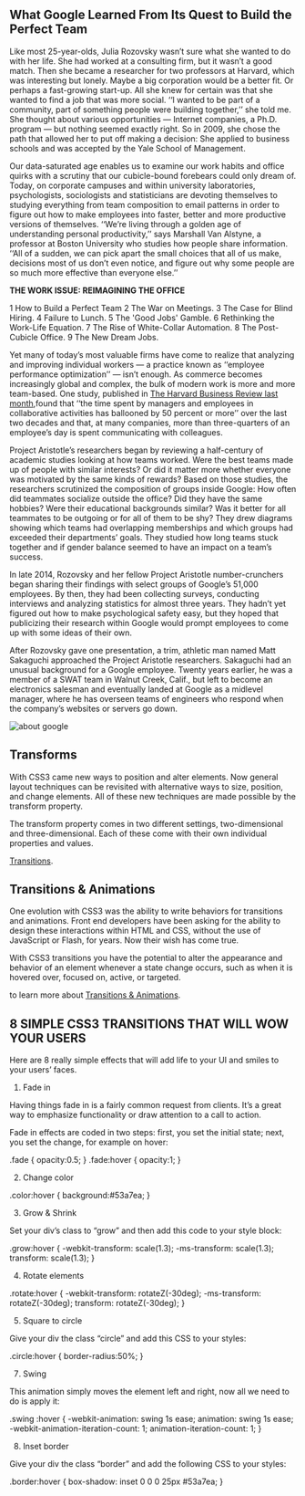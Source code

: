 ## What Google Learned From Its Quest to Build the Perfect Team

Like most 25-year-olds, Julia Rozovsky wasn’t sure what she wanted to do with her life. 
She had worked at a consulting firm, but it wasn’t a good match. 
Then she became a researcher for two professors at Harvard, which was interesting but lonely. 
Maybe a big corporation would be a better fit. 
Or perhaps a fast-growing start-up. 
All she knew for certain was that she wanted to find a job that was more social. ‘‘I wanted to be part of a community, part of something people were building together,’’ she told me. 
She thought about various opportunities — Internet companies, a Ph.D. program — but nothing seemed exactly right. 
So in 2009, she chose the path that allowed her to put off making a decision: She applied to business schools and was accepted by the Yale School of Management.


Our data-saturated age enables us to examine our work habits and office quirks with a scrutiny that our cubicle-bound forebears could only dream of. 
Today, on corporate campuses and within university laboratories, psychologists, sociologists and statisticians are devoting themselves to studying everything from team composition to email patterns in order to figure out how to make employees into faster, better and more productive versions of themselves. ‘‘We’re living through a golden age of understanding personal productivity,’’ says Marshall Van Alstyne, a professor at Boston University who studies how people share information. ‘‘All of a sudden, we can pick apart the small choices that all of us make, decisions most of us don’t even notice, and figure out why some people are so much more effective than everyone else.’’


__THE WORK ISSUE: REIMAGINING THE OFFICE__

1 How to Build a Perfect Team
2 The War on Meetings.
3 The Case for Blind Hiring.
4 Failure to Lunch.
5 The 'Good Jobs' Gamble.
6 Rethinking the Work-Life Equation.
7 The Rise of White-Collar Automation.
8 The Post-Cubicle Office.
9 The New Dream Jobs.

Yet many of today’s most valuable firms have come to realize that analyzing and improving individual workers ­— a practice known as ‘‘employee performance optimization’’ — isn’t enough. As commerce becomes increasingly global and complex, the bulk of modern work is more and more team-based. One study, published in [The Harvard Business Review last month](https://hbr.org/2016/01/collaborative-overload),found that ‘‘the time spent by managers and employees in collaborative activities has ballooned by 50 percent or more’’ over the last two decades and that, at many companies, more than three-quarters of an employee’s day is spent communicating with colleagues.

Project Aristotle’s researchers began by reviewing a half-century of academic studies looking at how teams worked. 
Were the best teams made up of people with similar interests? Or did it matter more whether everyone was motivated by the same kinds of rewards? Based on those studies, the researchers scrutinized the composition of groups inside Google: How often did teammates socialize outside the office? Did they have the same hobbies? Were their educational backgrounds similar? Was it better for all teammates to be outgoing or for all of them to be shy? They drew diagrams showing which teams had overlapping memberships and which groups had exceeded their departments’ goals. 
They studied how long teams stuck together and if gender balance seemed to have an impact on a team’s success.


In late 2014, Rozovsky and her fellow Project Aristotle number-crunchers began sharing their findings with select groups of Google’s 51,000 employees. 
By then, they had been collecting surveys, conducting interviews and analyzing statistics for almost three years. They hadn’t yet figured out how to make psychological safety easy, but they hoped that publicizing their research within Google would prompt employees to come up with some ideas of their own.

After Rozovsky gave one presentation, a trim, athletic man named Matt Sakaguchi approached the Project Aristotle researchers. 
Sakaguchi had an unusual background for a Google employee. 
Twenty years earlier, he was a member of a SWAT team in Walnut Creek, Calif., but left to become an electronics salesman and eventually landed at Google as a midlevel manager, where he has overseen teams of engineers who respond when the company’s websites or servers go down.

![about google](https://static01.nyt.com/images/2016/02/28/magazine/28mag-teams3/28mag-teams3-superJumbo.jpg?quality=90&auto=webp)


## Transforms

With CSS3 came new ways to position and alter elements. 
Now general layout techniques can be revisited with alternative ways to size, position, and change elements. 
All of these new techniques are made possible by the transform property.

The transform property comes in two different settings, two-dimensional and three-dimensional. 
Each of these come with their own individual properties and values.

[Transitions](https://learn.shayhowe.com/advanced-html-css/css-transforms/).


## Transitions & Animations

One evolution with CSS3 was the ability to write behaviors for transitions and animations. 
Front end developers have been asking for the ability to design these interactions within HTML and CSS, without the use of JavaScript or Flash, for years. 
Now their wish has come true.

With CSS3 transitions you have the potential to alter the appearance and behavior of an element whenever a state change occurs, such as when it is hovered over, focused on, active, or targeted.

to learn more about [Transitions & Animations](https://learn.shayhowe.com/advanced-html-css/transitions-animations/).


## 8 SIMPLE CSS3 TRANSITIONS THAT WILL WOW YOUR USERS

Here are 8 really simple effects that will add life to your UI and smiles to your users’ faces.

1. Fade in

Having things fade in is a fairly common request from clients. It’s a great way to emphasize functionality or draw attention to a call to action.

Fade in effects are coded in two steps: first, you set the initial state; next, you set the change, for example on hover:

.fade
{
        opacity:0.5;
}
.fade:hover
{
        opacity:1;
}

2. Change color

.color:hover
{
        background:#53a7ea;
}

3. Grow & Shrink

Set your div’s class to “grow” and then add this code to your style block:

.grow:hover
{
        -webkit-transform: scale(1.3);
        -ms-transform: scale(1.3);
        transform: scale(1.3);
}

4. Rotate elements

.rotate:hover
{
        -webkit-transform: rotateZ(-30deg);
        -ms-transform: rotateZ(-30deg);
        transform: rotateZ(-30deg);
}

5. Square to circle

Give your div the class “circle” and add this CSS to your styles:

.circle:hover
{
        border-radius:50%;
}


7. Swing


This animation simply moves the element left and right, now all we need to do is apply it:

.swing :hover
{
        -webkit-animation: swing 1s ease;
        animation: swing 1s ease;
        -webkit-animation-iteration-count: 1;
        animation-iteration-count: 1;
}

8. Inset border

Give your div the class “border” and add the following CSS to your styles:

.border:hover
{
        box-shadow: inset 0 0 0 25px #53a7ea;
}

